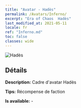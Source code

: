 ```yaml
---
title: "Avatar - Hadès"
permalink: /Avatars/Inferno/
excerpt: "Era of Chaos  Hadès"
last_modified_at: 2021-05-11
locale: fr
ref: "Inferno.md"
toc: false
classes: wide
---
```

 ![Hadès](/images/a/avatarFrame_3.png)

## Détails

 **Description:** Cadre d'avatar Hadès 

 **Tips:** Récompense de faction 

 **Is available:**  - 

